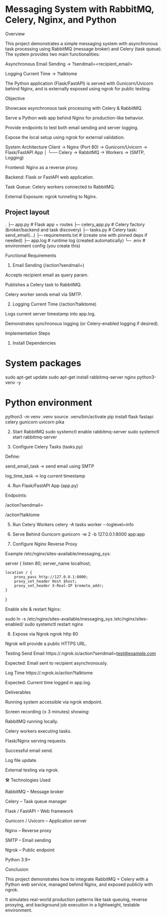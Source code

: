 # Messaging System with RabbitMQ, Celery, Nginx, and Python
Overview

This project demonstrates a simple messaging system with asynchronous task processing using RabbitMQ (message broker) and Celery (task queue).
The system provides two main functionalities:

Asynchronous Email Sending → ?sendmail=<recipient_email>

Logging Current Time → ?talktome

The Python application (Flask/FastAPI) is served with Gunicorn/Uvicorn behind Nginx, and is externally exposed using ngrok for public testing.

Objective

Showcase asynchronous task processing with Celery & RabbitMQ.

Serve a Python web app behind Nginx for production-like behavior.

Provide endpoints to test both email sending and server logging.

Expose the local setup using ngrok for external validation.

System Architecture
Client → Nginx (Port 80) → Gunicorn/Uvicorn → Flask/FastAPI App
            │
            └── Celery → RabbitMQ → Workers → (SMTP, Logging)


Frontend: Nginx as a reverse proxy.

Backend: Flask or FastAPI web application.

Task Queue: Celery workers connected to RabbitMQ.

External Exposure: ngrok tunneling to Nginx.

## Project layout
.
├─ app.py               # Flask app + routes
├─ celery_app.py        # Celery factory (broker/backend and task discovery)
├─ tasks.py             # Celery task: send_email(...)
├─ requirements.txt     # (create one with pinned deps if needed)
├─ app.log              # runtime log (created automatically)
└─ .env                 # environment config (you create this)

Functional Requirements
1. Email Sending (/action?sendmail=<email>)

Accepts recipient email as query param.

Publishes a Celery task to RabbitMQ.

Celery worker sends email via SMTP.

2. Logging Current Time (/action?talktome)

Logs current server timestamp into app.log.

Demonstrates synchronous logging (or Celery-enabled logging if desired).

Implementation Steps
1. Install Dependencies
# System packages
sudo apt-get update
sudo apt-get install rabbitmq-server nginx python3-venv -y

# Python environment
python3 -m venv .venv
source .venv/bin/activate
pip install flask fastapi celery gunicorn uvicorn pika

2. Start RabbitMQ
sudo systemctl enable rabbitmq-server
sudo systemctl start rabbitmq-server

3. Configure Celery Tasks (tasks.py)

Define:

send_email_task → send email using SMTP

log_time_task → log current timestamp

4. Run Flask/FastAPI App (app.py)

Endpoints:

/action?sendmail=<email>

/action?talktome

5. Run Celery Workers
celery -A tasks worker --loglevel=info

6. Serve Behind Gunicorn
gunicorn -w 2 -b 127.0.0.1:8000 app:app

7. Configure Nginx Reverse Proxy

Example /etc/nginx/sites-available/messaging_sys:

server {
    listen 80;
    server_name localhost;

    location / {
        proxy_pass http://127.0.0.1:8000;
        proxy_set_header Host $host;
        proxy_set_header X-Real-IP $remote_addr;
    }
}


Enable site & restart Nginx:

sudo ln -s /etc/nginx/sites-available/messaging_sys /etc/nginx/sites-enabled/
sudo systemctl restart nginx

8. Expose via Ngrok
ngrok http 80


Ngrok will provide a public HTTPS URL.

Testing
Send Email
https://<ngrok-id>.ngrok.io/action?sendmail=test@example.com


Expected: Email sent to recipient asynchronously.

Log Time
https://<ngrok-id>.ngrok.io/action?talktome


Expected: Current time logged in app.log.

 Deliverables

Running system accessible via ngrok endpoint.

Screen recording (≤ 3 minutes) showing:

RabbitMQ running locally.

Celery workers executing tasks.

Flask/Nginx serving requests.

Successful email send.

Log file update.

External testing via ngrok.

🛠 Technologies Used

RabbitMQ – Message broker

Celery – Task queue manager

Flask / FastAPI – Web framework

Gunicorn / Uvicorn – Application server

Nginx – Reverse proxy

SMTP – Email sending

Ngrok – Public endpoint

Python 3.9+

Conclusion

This project demonstrates how to integrate RabbitMQ + Celery with a Python web service, managed behind Nginx, and exposed publicly with ngrok.

It simulates real-world production patterns like task queuing, reverse proxying, and background job execution in a lightweight, testable environment.

